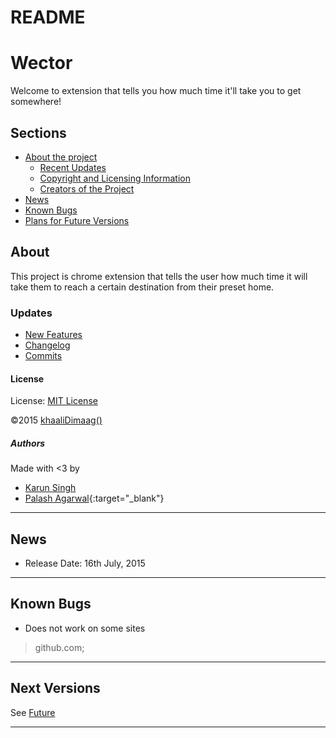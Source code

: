 **README**
================

# **Wector** 

Welcome to extension that tells you how much time it'll take you to get somewhere!

## Sections 
* [About the project](#About) 
	* [Recent Updates](#Updates)
	* [Copyright and Licensing Information](#License)
	* [Creators of the Project](#Authors)
* [News](#News)
* [Known Bugs](#Known-Bugs "Resolved and unresolved")
* [Plans for Future Versions](#Next-Versions "Suggest something!")


## About  
This project is chrome extension that tells the user how much time it will take them to reach a certain destination from their preset home.

### Updates 
- [New Features](src/mkdwn/CHANGE.md "Changelog for Users")
- [Changelog](src/mkdwn/CHANGELOG.md "Complete Changelog")
- [Commits](https://bitbucket.org/khaalidimaag/wector/commits/all "Commit History")

#### License 
License: [MIT License](src/mkdwn/LICENSE.md "View License")

&copy;2015 [khaaliDimaag()](https://github.com/khaaliDimaag "GitHub")

##### Authors 
Made with <3 by
+ [Karun Singh](https://github.com/karunsingh "GitHub")
+ [Palash Agarwal](https://github.com/palash96rox "GitHub"){:target="_blank"}
* * *

## News 
+ Release Date: 16th July, 2015
* * *

## Known Bugs  
+ Does not work on some sites
> github.com; 

* * *

## Next Versions  
See [Future](src/mkdwn/FUTURE.md "Plans for future versions")
* * * 
